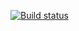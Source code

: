 [![Build status](https://ci.appveyor.com/api/projects/status/xg6al8pq9raevg39?svg=true)](https://ci.appveyor.com/project/Maskinka/selectors)